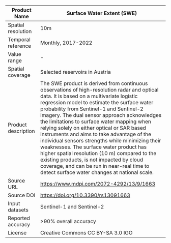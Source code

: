 |Product Name| Surface Water Extent (SWE)|
| --- | --- |
| Spatial resolution | 10m |
| Temporal reference | Monthly, 2017-2022 |
| Value range | - |
| Spatial coverage | Selected reservoirs in Austria |
| Product description | The SWE product is derived from continuous observations of high-resolution radar and optical data. It is based on a multivariate logistic regression model to estimate the surface water probability from Sentinel-1 and Sentinel-2 imagery. The dual sensor approach acknowledges the limitations to surface water mapping when relying solely on either optical or SAR based instruments and aims to take advantage of the individual sensors strengths while minimizing their weaknesses. The surface water product has higher spatial resolution (10 m) compared to the existing products, is not impacted by cloud coverage, and can be run in near-real time to detect surface water changes at national scale. |
| Source URL | https://www.mdpi.com/2072-4292/13/9/1663 |
| Source DOI | https://doi.org/10.3390/rs13091663 |
|Input datasets| Sentinel-1 and Sentinel-2|
| Reported accuracy |>90% overall accuracy|
| License | Creative Commons CC BY-SA 3.0 IGO|
